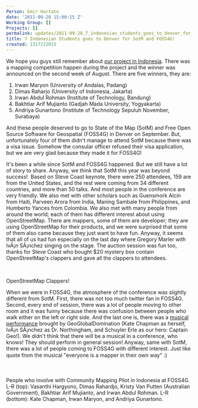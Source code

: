```yaml
---
Person: Emir Hartato
date: '2011-09-28 15:00:15 Z'
Working Group: []
Projects: []
permalink: updates/2011-09-28_7_indonesian_students_goes_to_denver_for_sotm_and_foss4g!
title: 7 Indonesian Students goes to Denver for SotM and FOSS4G!
created: 1317222015
---
```

<p>We hope you guys still remember about&nbsp;<a href="http://hot.openstreetmap.org/weblog/2011/07/hot-in-indonesia/" target="_blank">our project in Indonesia</a>. There was a mapping competition happen during the project and the winner was announced on the second week of August. There are five winners, they are:</p><ol><li>Irwan Maryon (University of Andalas, Padang)</li><li>Dimas Raharjo (University of Indonesia, Jakarta)</li><li>Irwan Abdul Rohman (Institute of Technology, Bandung)</li><li>Bakhtiar Arif Mujianto (Gadjah Mada University, Yogyakarta)</li><li>Andriya Gunartono (Institute of Technology Sepuluh November, Surabaya)</li></ol><p>And these people deserved to go to State of the Map (SotM) and Free Open Source Software for Geospatial (FOSS4G) in Denver on September. But, unfortunately four of them didn't manage to attend SotM because there was a visa issue. Somehow the consular officer refused their visa application, but we are very glad because they made it for FOSS4G!</p><p>It's been a while since SotM and FOSS4G happened. But we still have a lot of story to share. Anyway, we think that SotM this year was beyond success!&nbsp; Based on Steve Coast keynote, there were 250 attendees, 159 are from the United States, and the rest were coming from 34 different countries, and more than 50 talks. And most people in the conference are very friendly. We also met with other scholars such as Guensmork Alcin from Haiti, Parveen Arora from India, Maning Sambale from Philippines, and Humberto Yances from Colombia. We also met with many people from around the world; each of them has different interest about using OpenStreetMap. There are mappers, some of them are developer; they are using OpenStreetMap for their products, and we were surprised that some of them also came because they just want to have fun. Anyway, it seems that all of us had fun especially on the last day where Gregory Marler with IvÃ¡n SÃ¡nchez singing on the stage. The auction session was fun too, thanks for Steve Coast who bought $20 mystery box contain OpenStreetMap's clappers and gave all the clappers to attendees.</p><p>&nbsp;</p><p><img src="https://s3.amazonaws.com/hotwww/files/old/imagecache/update_content/wp-content/uploads/2011/09/b0tthw.jpg" alt="">OpenStreetMap Clappers!</p><p>When we were in FOSS4G, the atmosphere of the conference was slightly different from SotM. First, there was not too much twitter fan in FOSS4G. Second, every end of session, there was a lot of people moving to other room and it was funny because there was confusion between people who walk either on the left or right side. And the last one is, there was a <a href="http://t.co/OPI0d4yN">musical performance</a> brought by GeoGlobalDomination (Kate Chapman as herself, IvÃ¡n SÃ¡nchez as Dr. Northingham, and Schuyler Erle as our hero: Captain Geo!). We didn't think that there will be a musical in a conference, who knows! They should perform in general session! Anyway, same with SotM, there was a lot of people coming to FOSS4G with different interest. Just like quote from the musical "everyone is a mapper in their own way" :)</p><p>&nbsp;</p><p><img src="https://s3.amazonaws.com/hotwww/files/old/imagecache/update_content/wp-content/uploads/2011/09/325320_275536019132173_100000273323064_1088755_672419356_o.jpg" alt="">People who involve with Community Mapping Pilot in Indonesia at FOSS4G. L-R (top): Vasanthi Hargyono, Dimas Rahardjo, Kristy Van Putten (Australian Government), Bakhtiar Arif Mujianto, and Irwan Abdul Rohman. L-R (bottom): Kate Chapman, Irwan Maryon, and Andriya Gunartono.</p>
